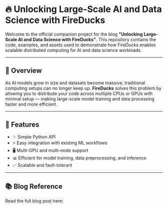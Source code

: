 # 🔥 Unlocking Large-Scale AI and Data Science with FireDucks

Welcome to the official companion project for the blog **"Unlocking Large-Scale AI and Data Science with FireDucks"**. This repository contains the code, examples, and assets used to demonstrate how FireDucks enables scalable distributed computing for AI and data science workloads.

---

## 📖 Overview

As AI models grow in size and datasets become massive, traditional computing setups can no longer keep up. **FireDucks** solves this problem by allowing you to distribute your code across multiple CPUs or GPUs with minimal setup — making large-scale model training and data processing faster and more efficient.

---

## 🚀 Features

- ✨ Simple Python API
- ⚡ Easy integration with existing ML workflows
- 🖥️ Multi-GPU and multi-node support
- 📊 Efficient for model training, data preprocessing, and inference
- ✅ Scalable and fault-tolerant

---

## 📚 Blog Reference
Read the full blog post here:

